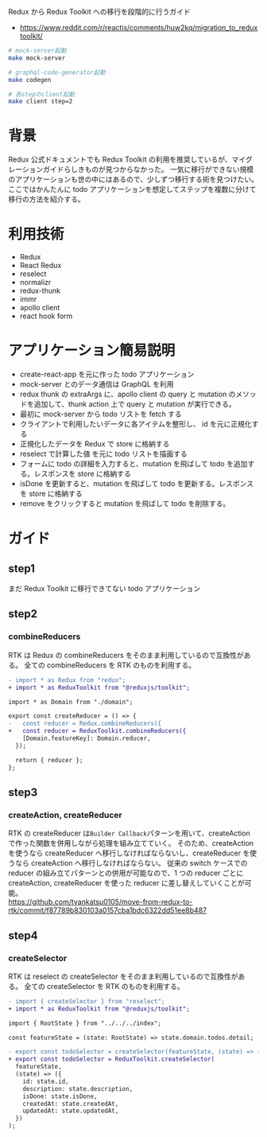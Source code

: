 Redux から Redux Toolkit への移行を段階的に行うガイド

- https://www.reddit.com/r/reactjs/comments/huw2kq/migration_to_reduxtoolkit/

```bash
# mock-server起動
make mock-server

# graphql-code-generator起動
make codegen

# 各stepのclient起動
make client step=2
```

# 背景

Redux 公式ドキュメントでも Redux Toolkit の利用を推奨しているが、マイグレーションガイドらしきものが見つからなかった。
一気に移行ができない規模のアプリケーションも世の中にはあるので、少しずつ移行する術を見つけたい。
ここではかんたんに todo アプリケーションを想定してステップを複数に分けて移行の方法を紹介する。

# 利用技術

- Redux
- React Redux
- reselect
- normalizr
- redux-thunk
- immr
- apollo client
- react hook form

# アプリケーション簡易説明

- create-react-app を元に作った todo アプリケーション
- mock-server とのデータ通信は GraphQL を利用
- redux thunk の extraArgs に、apollo client の query と mutation のメソッドを追加して、thunk action 上で query と mutation が実行できる。
- 最初に mock-server から todo リストを fetch する
- クライアントで利用したいデータに各アイテムを整形し、 id を元に正規化する
- 正規化したデータを Redux で store に格納する
- reselect で計算した値 を元に todo リストを描画する
- フォームに todo の詳細を入力すると、mutation を飛ばして todo を追加する。レスポンスを store に格納する
- isDone を更新すると、mutation を飛ばして todo を更新する。レスポンスを store に格納する
- remove をクリックすると mutation を飛ばして todo を削除する。

# ガイド

## step1

まだ Redux Toolkit に移行できてない todo アプリケーション

## step2

### combineReducers

RTK は Redux の combineReducers をそのまま利用しているので互換性がある。
全ての combineReducers を RTK のものを利用する。

```diff
- import * as Redux from "redux";
+ import * as ReduxToolkit from "@reduxjs/toolkit";

import * as Domain from "./domain";

export const createReducer = () => {
-   const reducer = Redux.combineReducers({
+   const reducer = ReduxToolkit.combineReducers({
    [Domain.featureKey]: Domain.reducer,
  });

  return { reducer };
};
```

## step3

### createAction, createReducer

RTK の createReducer は`Builder Callback`パターンを用いて、createAction で作った関数を併用しながら処理を組み立てていく。
そのため、createAction を使うなら createReducer へ移行しなければならないし、createReducer を使うなら createAction へ移行しなければならない。
従来の switch ケースでの reducer の組み立てパターンとの併用が可能なので、1 つの reducer ごとに createAction, createReducer を使った reducer に差し替えしていくことが可能。  
https://github.com/tyankatsu0105/move-from-redux-to-rtk/commit/f87789b830103a0157cba1bdc6322dd51ee8b487

## step4

### createSelector

RTK は reselect の createSelector をそのまま利用しているので互換性がある。
全ての createSelector を RTK のものを利用する。

```diff
- import { createSelector } from "reselect";
+ import * as ReduxToolkit from "@reduxjs/toolkit";

import { RootState } from "../../../index";

const featureState = (state: RootState) => state.domain.todos.detail;

- export const todoSelector = createSelector(featureState, (state) => ({
+ export const todoSelector = ReduxToolkit.createSelector(
  featureState,
  (state) => ({
    id: state.id,
    description: state.description,
    isDone: state.isDone,
    createdAt: state.createdAt,
    updatedAt: state.updatedAt,
  })
);

```
